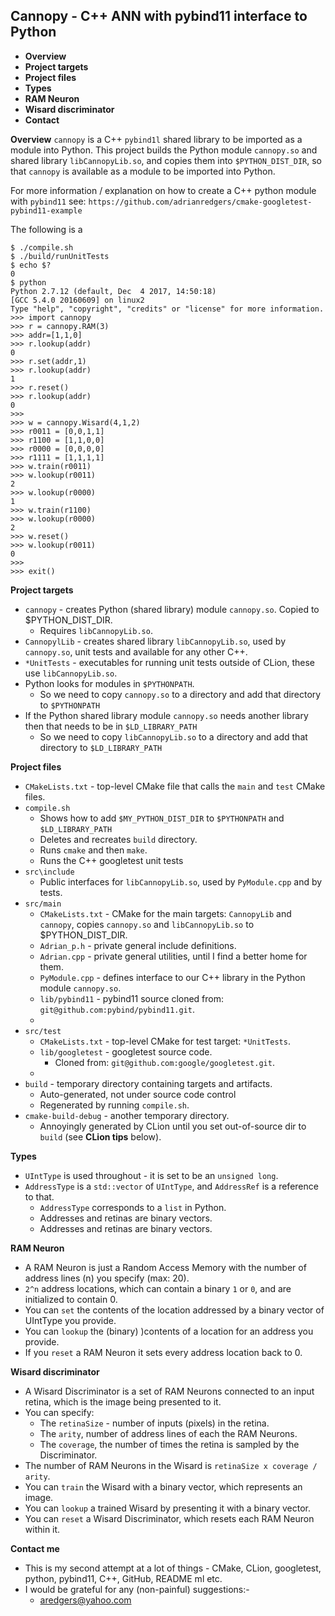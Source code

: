 Cannopy - C++ ANN with pybind11 interface to Python
-
- **Overview**
- **Project targets**
- **Project files**
- **Types**
- **RAM Neuron**
- **Wisard discriminator**
- **Contact**


**Overview**
`cannopy` is a C++ `pybind1l` shared library to be imported as a module into Python.
 This project builds the Python module `cannopy.so` and shared library `libCannopyLib.so`, and copies them into 
`$PYTHON_DIST_DIR`, so that `cannopy` is available as a module to be imported into Python.

For more information / explanation on how to create a C++ python module with `pybind11` see:
`https://github.com/adrianredgers/cmake-googletest-pybind11-example`

The following is a 
```
$ ./compile.sh
$ ./build/runUnitTests
$ echo $?
0
$ python
Python 2.7.12 (default, Dec  4 2017, 14:50:18) 
[GCC 5.4.0 20160609] on linux2
Type "help", "copyright", "credits" or "license" for more information.
>>> import cannopy
>>> r = cannopy.RAM(3)
>>> addr=[1,1,0]
>>> r.lookup(addr)
0
>>> r.set(addr,1)
>>> r.lookup(addr)
1
>>> r.reset()
>>> r.lookup(addr)
0
>>> 
>>> w = cannopy.Wisard(4,1,2)
>>> r0011 = [0,0,1,1]
>>> r1100 = [1,1,0,0]
>>> r0000 = [0,0,0,0]
>>> r1111 = [1,1,1,1]
>>> w.train(r0011)
>>> w.lookup(r0011)
2
>>> w.lookup(r0000)
1
>>> w.train(r1100)
>>> w.lookup(r0000)
2
>>> w.reset()
>>> w.lookup(r0011)
0
>>> 
>>> exit()
``` 

**Project targets**
- `cannopy` - creates Python (shared library) module `cannopy.so`. Copied to $PYTHON_DIST_DIR.
    - Requires `libCannopyLib.so`.
- `CannopylLib` - creates shared library `libCannopyLib.so`, used by `cannopy.so`, unit tests and available for any other C++.
- `*UnitTests` - executables for running unit tests outside of CLion, these use `libCannopyLib.so`. 
- Python looks for modules in `$PYTHONPATH`.
    - So we need to copy `cannopy.so` to a directory and add that directory to `$PYTHONPATH`
- If the Python shared library module `cannopy.so` needs another library then that needs to be in `$LD_LIBRARY_PATH`
    - So we need to copy `libCannopyLib.so` to a directory and add that directory to `$LD_LIBRARY_PATH`


**Project files**
- `CMakeLists.txt` - top-level CMake file that calls the `main` and `test` CMake files.
- `compile.sh` 
    - Shows how to add `$MY_PYTHON_DIST_DIR` to `$PYTHONPATH` and `$LD_LIBRARY_PATH`
    - Deletes and recreates `build` directory. 
    - Runs `cmake` and then `make`.
    - Runs the C++ googletest unit tests
- `src\include`
    - Public interfaces for `libCannopyLib.so`, used by `PyModule.cpp` and by tests.
- `src/main`
    - `CMakeLists.txt` - CMake for the main targets: `CannopyLib` and `cannopy`, copies `cannopy.so` and `libCannopyLib.so` to $PYTHON_DIST_DIR.
    - `Adrian_p.h` - private general include definitions.
    - `Adrian.cpp` - private general utilities, until I find a better home for them.
    - `PyModule.cpp` - defines interface to our C++ library in the Python module `cannopy.so`.
    - `lib/pybind11` - pybind11 source cloned from: `git@github.com:pybind/pybind11.git`.
    - <other source directories> 
- `src/test`
    - `CMakeLists.txt` - top-level CMake for test target: `*UnitTests`.
    - `lib/googletest` - googletest source code.
        - Cloned from: `git@github.com:google/googletest.git`.
    - <other directories containing tests>        
- `build` - temporary directory containing targets and artifacts.
    - Auto-generated, not under source code control
    - Regenerated by running `compile.sh`.
- `cmake-build-debug` - another temporary directory.
    - Annoyingly generated by CLion until you set out-of-source dir to `build` (see **CLion tips** below).

**Types**

- `UIntType` is used throughout - it is set to be an `unsigned long`.
- `AddressType` is a `std::vector` of `UIntType`, and `AddressRef` is a reference to that.
    - `AddressType` corresponds to a `list` in Python.
    - Addresses and retinas are binary vectors.
    - Addresses and retinas are binary vectors.
    

**RAM Neuron**

- A RAM Neuron is just a Random Access Memory with the number of address lines (n) you specify (max: 20).
- `2^n` address locations, which can contain a binary `1` or `0`, and are initialized to contain 0.
- You can `set` the contents of the location addressed by a binary vector of UIntType you provide.
- You can `lookup` the (binary) )contents of a location for an address you provide.
- If you `reset` a RAM Neuron it sets every address location back to 0.

**Wisard discriminator**

- A Wisard Discriminator is a set of RAM Neurons connected to an input retina, which is the image being presented to it.
- You can specify:
    - The `retinaSize` - number of inputs (pixels) in the retina.
    - The `arity`, number of address lines of each the RAM Neurons.
    - The `coverage`, the number of times the retina is sampled by the Discriminator.
- The number of RAM Neurons in the Wisard is `retinaSize x coverage / arity`.
- You can `train` the Wisard with a binary vector, which represents an image.
- You can `lookup` a trained Wisard by presenting it with a binary vector.
- You can `reset` a Wisard Discriminator, which resets each RAM Neuron within it.
   
**Contact me**
- This is my second attempt at a lot of things - CMake, CLion, googletest, python, pybind11, C++, GitHub, README ml etc.
- I would be grateful for any (non-painful) suggestions:-
    - aredgers@yahoo.com
        

